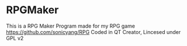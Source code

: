 RPGMaker
========

This is a RPG Maker Program made for my RPG game https://github.com/sonicyang/RPG
Coded in QT Creator, Lincesed under GPL v2
